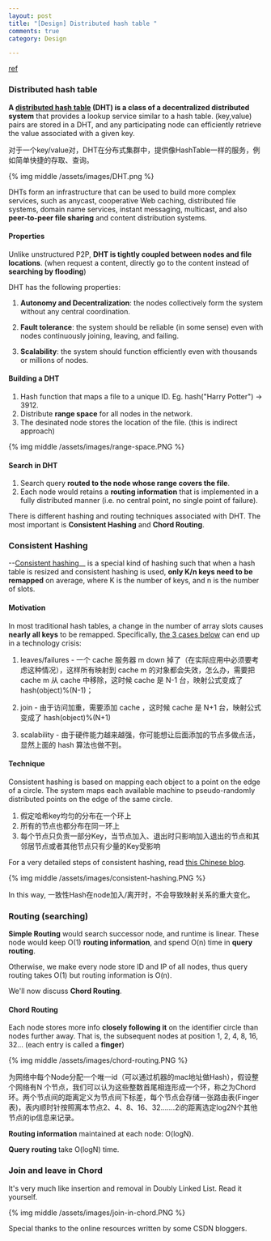 ```yaml
---
layout: post
title: "[Design] Distributed hash table "
comments: true
category: Design

---
```


[ref](http://blog.csdn.net/yfkiss/article/details/6977509)

### Distributed hash table

__A [distributed hash table](http://en.wikipedia.org/wiki/Distributed_hash_table) (DHT) is a class of a decentralized distributed system__ that provides a lookup service similar to a hash table. (key,value) pairs are stored in a DHT, and any participating node can efficiently retrieve the value associated with a given key.

对于一个key/value对，DHT在分布式集群中，提供像HashTable一样的服务，例如简单快捷的存取、查询。

{% img middle /assets/images/DHT.png %}

DHTs form an infrastructure that can be used to build more complex services, such as anycast, cooperative Web caching, distributed file systems, domain name services, instant messaging, multicast, and also __peer-to-peer file sharing__ and content distribution systems. 

#### Properties 

Unlike unstructured P2P, __DHT is tightly coupled between nodes and file locations__. (when request a content, directly go to the content instead of __searching by flooding__) 

DHT has the following properties: 

1. __Autonomy and Decentralization__: the nodes collectively form the system without any central coordination.

1. __Fault tolerance__: the system should be reliable (in some sense) even with nodes continuously joining, leaving, and failing.

1. __Scalability__: the system should function efficiently even with thousands or millions of nodes.

#### Building a DHT

1. Hash function that maps a file to a unique ID. Eg. hash("Harry Potter") -> 3912. 
2. Distribute __range space__ for all nodes in the network. 
3. The desinated node stores the location of the file. (this is indirect approach)

{% img middle /assets/images/range-space.PNG %}

#### Search in DHT

1. Search query __routed to the node whose range covers the file__. 
2. Each node would retains a __routing information__ that is implemented in a fully distributed manner (i.e. no central point, no single point of failure). 

There is different hashing and routing techniques associated with DHT. The most important is __Consistent Hashing__ and __Chord Routing__. 

### Consistent Hashing

--[Consistent hashing](http://en.wikipedia.org/wiki/Consistent_hashing)__ is a special kind of hashing such that when a hash table is resized and consistent hashing is used, __only K/n keys need to be remapped__ on average, where K is the number of keys, and n is the number of slots. 

#### Motivation

In most traditional hash tables, a change in the number of array slots causes __nearly all keys__ to be remapped. Specifically, [the 3 cases below](http://blog.csdn.net/sparkliang/article/details/5279393) can end up in a technology crisis: 

1. leaves/failures - 一个 cache 服务器 m down 掉了（在实际应用中必须要考虑这种情况），这样所有映射到 cache m 的对象都会失效，怎么办，需要把 cache m 从 cache 中移除，这时候 cache 是 N-1 台，映射公式变成了 hash(object)%(N-1)；

1. join - 由于访问加重，需要添加 cache ，这时候 cache 是 N+1 台，映射公式变成了 hash(object)%(N+1)

1. scalability - 由于硬件能力越来越强，你可能想让后面添加的节点多做点活，显然上面的 hash 算法也做不到。

#### Technique

Consistent hashing is based on mapping each object to a point on the edge of a circle. The system maps each available machine to pseudo-randomly distributed points on the edge of the same circle.

1. 假定哈希key均匀的分布在一个环上
1. 所有的节点也都分布在同一环上
1. 每个节点只负责一部分Key，当节点加入、退出时只影响加入退出的节点和其邻居节点或者其他节点只有少量的Key受影响

For a very detailed steps of consistent hashing, read [this Chinese blog](http://blog.csdn.net/sparkliang/article/details/5279393).

{% img middle /assets/images/consistent-hashing.PNG %}

In this way, 一致性Hash在node加入/离开时，不会导致映射关系的重大变化。

### Routing (searching)

__Simple Routing__ would search successor node, and runtime is linear. These node would keep O(1) __routing information__, and spend O(n) time in __query routing__. 

Otherwise, we make every node store ID and IP of all nodes, thus query routing takes O(1) but routing information is O(n). 

We'll now discuss __Chord Routing__.

#### Chord Routing

Each node stores more info __closely following it__ on the identifier circle than nodes further away. That is, the subsequent nodes at position 1, 2, 4, 8, 16, 32... (each entry is called a __finger__)

{% img middle /assets/images/chord-routing.PNG %}

为网络中每个Node分配一个唯一id（可以通过机器的mac地址做Hash），假设整个网络有N 个节点，我们可以认为这些整数首尾相连形成一个环，称之为Chord环。两个节点间的距离定义为节点间下标差，每个节点会存储一张路由表(Finger表)，表内顺时针按照离本节点2、4、8、16、32.……2i的距离选定log2N个其他节点的ip信息来记录。

__Routing information__ maintained at each node: O(logN). 

__Query routing__ take O(logN) time. 

### Join and leave in Chord

It's very much like insertion and removal in Doubly Linked List. Read it yourself. 

{% img middle /assets/images/join-in-chord.PNG %}

Special thanks to the online resources written by some CSDN bloggers. 
